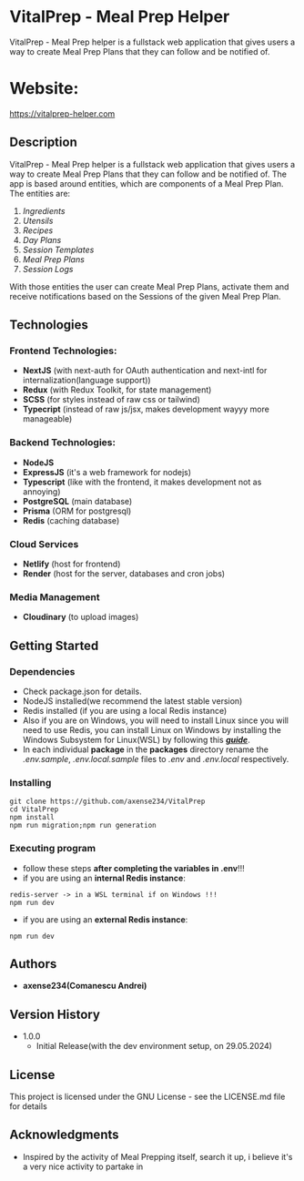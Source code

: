 # VitalPrep - Meal Prep Helper

VitalPrep - Meal Prep helper is a fullstack web application that gives users a way to create Meal Prep Plans that they can follow and be notified of.<br>

# Website:

https://vitalprep-helper.com

## Description

VitalPrep - Meal Prep helper is a fullstack web application that gives users a way to create Meal Prep Plans that they can follow and be notified of. The app is based around entities, which are components of a Meal Prep Plan.<br>
The entities are:

1. _Ingredients_
2. _Utensils_
3. _Recipes_
4. _Day Plans_
5. _Session Templates_
6. _Meal Prep Plans_
7. _Session Logs_

With those entities the user can create Meal Prep Plans, activate them and receive notifications based on the Sessions of the given Meal Prep Plan.

## Technologies

### Frontend Technologies:

- **NextJS** (with next-auth for OAuth authentication and next-intl for internalization(language support))
- **Redux** (with Redux Toolkit, for state management)
- **SCSS** (for styles instead of raw css or tailwind)
- **Typecript** (instead of raw js/jsx, makes development wayyy more manageable)

### Backend Technologies:

- **NodeJS**
- **ExpressJS** (it's a web framework for nodejs)
- **Typescript** (like with the frontend, it makes development not as annoying)
- **PostgreSQL** (main database)
- **Prisma** (ORM for postgresql)
- **Redis** (caching database)

### Cloud Services

- **Netlify** (host for frontend)
- **Render** (host for the server, databases and cron jobs)

### Media Management

- **Cloudinary** (to upload images)

## **Getting Started**

### Dependencies

- Check package.json for details.
- NodeJS installed(we recommend the latest stable version)
- Redis installed (if you are using a local Redis instance)
- Also if you are on Windows, you will need to install Linux since you will need to use Redis, you can install Linux on Windows by installing the Windows Subsystem for Linux(WSL) by following this [**_guide_**](https://learn.microsoft.com/en-us/windows/wsl/install).
- In each individual **package** in the **packages** directory rename the _.env.sample_, _.env.local.sample_ files to _.env_ and _.env.local_ respectively.

### Installing

```
git clone https://github.com/axense234/VitalPrep
cd VitalPrep
npm install
npm run migration;npm run generation
```

### Executing program

- follow these steps **after completing the variables in .env**!!!
- if you are using an **internal Redis instance**:

```
redis-server -> in a WSL terminal if on Windows !!!
npm run dev
```

- if you are using an **external Redis instance**:

```
npm run dev
```

## **Authors**

- **axense234(Comanescu Andrei)**

## **Version History**

- 1.0.0
  - Initial Release(with the dev environment setup, on 29.05.2024)

## **License**

This project is licensed under the GNU License - see the LICENSE.md file for details

## **Acknowledgments**

- Inspired by the activity of Meal Prepping itself, search it up, i believe it's a very nice activity to partake in
